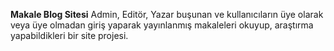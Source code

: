 **Makale Blog Sitesi**
Admin, Editör, Yazar buşunan ve kullanıcıların üye olarak veya üye olmadan giriş yaparak yayınlanmış makaleleri okuyup, araştırma yapabildikleri bir site projesi.
